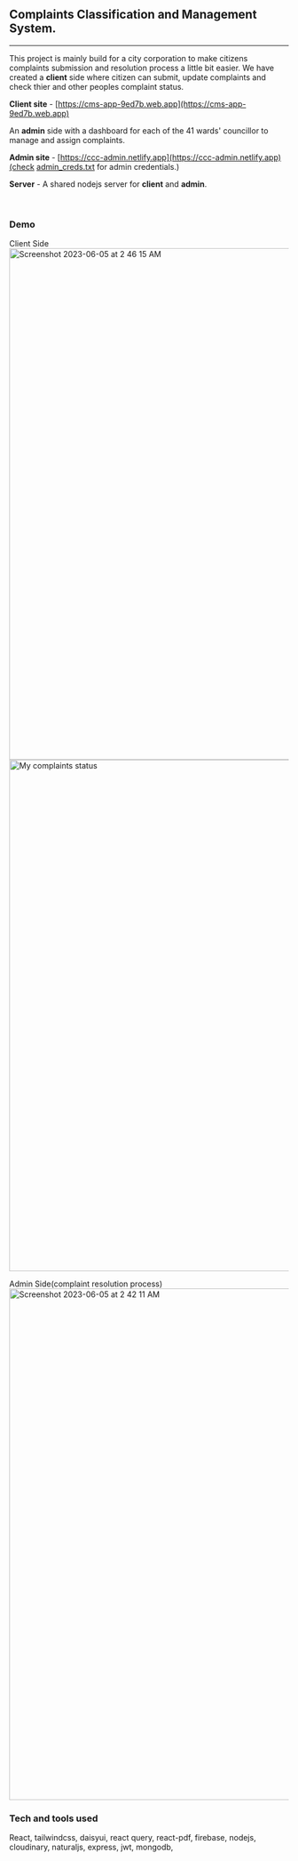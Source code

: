 ## Complaints Classification and Management System.

<hr>

This project is mainly build for a city corporation to make citizens complaints submission and resolution process a little bit easier. We have created a **client** side where citizen can submit, update complaints and check thier and other peoples complaint status.

<b>Client site</b> - [https://cms-app-9ed7b.web.app](https://cms-app-9ed7b.web.app)
<br>

An **admin** side with a dashboard for each of the 41 wards' councillor to manage and assign complaints.

<b>Admin site</b> - [https://ccc-admin.netlify.app](https://ccc-admin.netlify.app)(check [admin_creds.txt](https://github.com/ta-sakin/cms-app/blob/main/admin_creds.txt) for admin credentials.)

<b>Server</b> - A shared nodejs server for <b>client</b> and <b>admin</b>.

<br>

### Demo

Client Side
<img width="920" alt="Screenshot 2023-06-05 at 2 46 15 AM" src="https://github.com/cli/cli/assets/47474230/d787fee2-cd7c-42a1-be42-bfde2d4aec13">
<img width="920" alt="My complaints status" src="https://github.com/cli/cli/assets/47474230/27f2cc90-07d0-47bc-9367-bbdd51cc1d71">

Admin Side(complaint resolution process)
<img width="920" alt="Screenshot 2023-06-05 at 2 42 11 AM" src="https://github.com/cli/cli/assets/47474230/8456d7c5-72f3-406b-8ac1-6656b08cd43e">
<br>

### Tech and tools used

React, tailwindcss, daisyui, react query, react-pdf, firebase, nodejs, cloudinary, naturaljs, express, jwt, mongodb,
